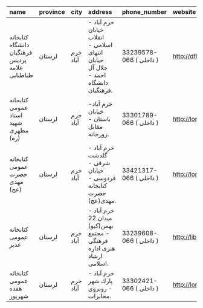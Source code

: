 | name                                           | province   | city     | address                                                                          | phone_number            | website                         |
|:-----------------------------------------------|:-----------|:---------|:---------------------------------------------------------------------------------|:------------------------|:--------------------------------|
| كتابخانه دانشگاه فرهنگیان پردیس علامه طباطبایی | لرستان     | خرم آباد | خرم آباد - خیابان انقلاب اسلامی - انتهای خیابان جلال آل احمد - دانشگاه فرهنگیان. | 33239578-066 ( داخلی  ) | http://dfl-ac.ir                |
| كتابخانه عمومی استاد شهید مطهری (ره)           | لرستان     | خرم آباد | خرم آباد- خیابان باستان - مقابل زورخانه.                                         | 33301789-066 ( داخلی  ) | http://lorestanpl.ir            |
| كتابخانه عمومی حضرت مهدی (عج)                  | لرستان     | خرم آباد | خرم آباد - گلدشت شرقی - خیابان فردوسی - كتابخانه حضرت مهدی(عج).                  | 33421317-066 ( داخلی  ) | http://lorestanpl.ir            |
| كتابخانه عمومی غدیر                            | لرستان     | خرم آباد | خرم آباد - میدان 22 بهمن(كیو) - مجتمع فرهنگی هنری اداره ارشاد اسلامی.            | 33239608-066 ( داخلی  ) | http://libghadir.persianblog.ir |
| كتابخانه عمومی هفده شهریور                     | لرستان     | خرم آباد | خرم آباد - پارك شهر - روبروي مخابرات.                                            | 33302421-066 ( داخلی  ) | http://lorestanpl.ir            |